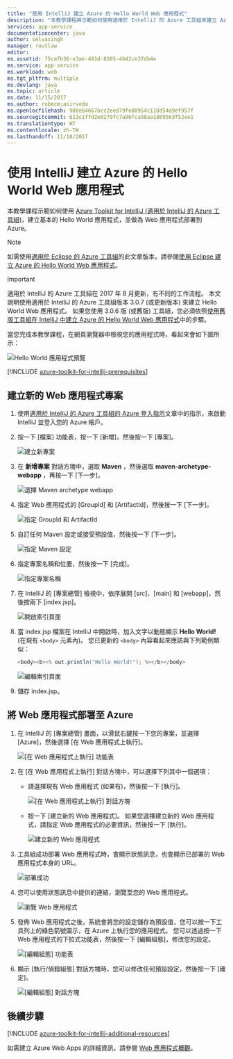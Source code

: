 ```yaml
---
title: "使用 IntelliJ 建立 Azure 的 Hello World Web 應用程式"
description: "本教學課程將示範如何使用適用於 IntelliJ 的 Azure 工具組來建立 Azure 的 Hello World Web 應用程式。"
services: app-service
documentationcenter: java
author: selvasingh
manager: routlaw
editor: 
ms.assetid: 75ce7b36-e3ae-491d-8305-4b42ce37db4e
ms.service: app-service
ms.workload: web
ms.tgt_pltfrm: multiple
ms.devlang: java
ms.topic: article
ms.date: 11/15/2017
ms.author: robmcm;asirveda
ms.openlocfilehash: 900e64667bcc2eed79fe80954c118d54a9ef957f
ms.sourcegitcommit: 613c1ffd2e0279fc7a96fca98aa1809563f52ee1
ms.translationtype: HT
ms.contentlocale: zh-TW
ms.lasthandoff: 11/18/2017
---
```

# <a name="create-a-hello-world-web-app-for-azure-using-intellij"></a>使用 IntelliJ 建立 Azure 的 Hello World Web 應用程式

本教學課程示範如何使用 [Azure Toolkit for IntelliJ (適用於 IntelliJ 的 Azure 工具組)]，建立基本的 Hello World 應用程式，並做為 Web 應用程式部署到 Azure。

> [!NOTE]
>
> 如需使用[適用於 Eclipse 的 Azure 工具組]的此文章版本，請參閱[使用 Eclipse 建立 Azure 的 Hello World Web 應用程式][eclipse-hello-world]。
>

> [!IMPORTANT]
> 
> 適用於 IntelliJ 的 Azure 工具組在 2017 年 8 月更新，有不同的工作流程。 本文說明使用適用於 IntelliJ 的 Azure 工具組版本 3.0.7 (或更新版本) 來建立 Hello World Web 應用程式。 如果您使用 3.0.6 版 (或舊版) 工具組，您必須依照[使用舊版工具組在 IntelliJ 中建立 Azure 的 Hello World Web 應用程式][Legacy Version]中的步驟。
> 

當您完成本教學課程，在網頁瀏覽器中檢視您的應用程式時，看起來會如下圖所示：

![Hello World 應用程式預覽][browse-web-app]

[!INCLUDE [azure-toolkit-for-intellij-prerequisites](../includes/azure-toolkit-for-intellij-prerequisites.md)]

## <a name="create-a-new-web-app-project"></a>建立新的 Web 應用程式專案

1. 使用[適用於 IntelliJ 的 Azure 工具組的 Azure 登入指示][intelliJ-sign-in-instructions]文章中的指示，來啟動 IntelliJ 並登入您的 Azure 帳戶。

1. 按一下 [檔案] 功能表，按一下 [新增]，然後按一下 [專案]。
   
   ![建立新專案][file-new-project]

1. 在 **新增專案** 對話方塊中，選取 **Maven** ，然後選取 **maven-archetype-webapp** ，再按一下 [下一步]。
   
   ![選擇 Maven archetype webapp][maven-archetype-webapp]
   
1. 指定 Web 應用程式的 [GroupId] 和 [ArtifactId]，然後按一下 [下一步]。
   
   ![指定 GroupId 和 ArtifactId][groupid-and-artifactid]

1. 自訂任何 Maven 設定或接受預設值，然後按一下 [下一步]。
   
   ![指定 Maven 設定][maven-options]

1. 指定專案名稱和位置，然後按一下 [完成]。
   
   ![指定專案名稱][project-name]

1. 在 IntelliJ 的 [專案總管] 檢視中，依序展開 [src]、[main] 和 [webapp]，然後按兩下 [index.jsp]。
   
   ![開啟索引頁面][open-index-page]

1. 當 index.jsp 檔案在 IntelliJ 中開啟時，加入文字以動態顯示 **Hello World!** (在現有 `<body>` 元素內)。 您已更新的 `<body>` 內容看起來應該與下列範例類似：
   
   ```java
   <body><b><% out.println("Hello World!"); %></b></body>
   ``` 

   ![編輯索引頁面][edit-index-page]

1. 儲存 index.jsp。

## <a name="deploy-your-web-app-to-azure"></a>將 Web 應用程式部署至 Azure

1. 在 IntelliJ 的 [專案總管] 畫面，以滑鼠右鍵按一下您的專案，並選擇 [Azure]，然後選擇 [在 Web 應用程式上執行]。
   
   ![[在 Web 應用程式上執行] 功能表][run-on-web-app-menu]

1. 在 [在 Web 應用程式上執行] 對話方塊中，可以選擇下列其中一個選項：

   * 請選擇現有 Web 應用程式 (如果有)，然後按一下 [執行]。

      ![[在 Web 應用程式上執行] 對話方塊][run-on-web-app-dialog]

   * 按一下 [建立新的 Web 應用程式]。 如果您選擇建立新的 Web 應用程式，請指定 Web 應用程式的必要資訊，然後按一下 [執行]。

      ![建立新的 Web 應用程式][create-new-web-app-dialog]

1. 工具組成功部署 Web 應用程式時，會顯示狀態訊息，也會顯示已部署的 Web 應用程式本身的 URL。

   ![部署成功][successfully-deployed]

1. 您可以使用狀態訊息中提供的連結，瀏覽至您的 Web 應用程式。

   ![瀏覽 Web 應用程式][browse-web-app]

1. 發佈 Web 應用程式之後，系統會將您的設定儲存為預設值，您可以按一下工具列上的綠色箭號圖示，在 Azure 上執行您的應用程式。 您可以透過按一下 Web 應用程式的下拉式功能表，然後按一下 [編輯組態]，修改您的設定。

   ![[編輯組態] 功能表][edit-configuration-menu]

1. 顯示 [執行/偵錯組態] 對話方塊時，您可以修改任何預設設定，然後按一下 [確定]。

   ![[編輯組態] 對話方塊][edit-configuration-dialog]

## <a name="next-steps"></a>後續步驟

[!INCLUDE [azure-toolkit-for-intellij-additional-resources](../includes/azure-toolkit-for-intellij-additional-resources.md)]

如需建立 Azure Web Apps 的詳細資訊，請參閱 [Web 應用程式概觀]。

<!-- URL List -->

[Azure Toolkit for IntelliJ (適用於 IntelliJ 的 Azure 工具組)]: azure-toolkit-for-intellij.md
[適用於 Eclipse 的 Azure 工具組]: ../eclipse/azure-toolkit-for-eclipse.md
[eclipse-hello-world]: ../eclipse/azure-toolkit-for-eclipse-create-hello-world-web-app.md
[Web 應用程式概觀]: /azure/app-service/app-service-web-overview
[Apache Tomcat]: http://tomcat.apache.org/
[Jetty]: http://www.eclipse.org/jetty/
[Legacy Version]: azure-toolkit-for-intellij-create-hello-world-web-app-legacy-version.md
[intelliJ-sign-in-instructions]: azure-toolkit-for-intellij-sign-in-instructions.md

<!-- IMG List -->

[file-new-project]: ./media/azure-toolkit-for-intellij-create-hello-world-web-app/file-new-project.png
[maven-archetype-webapp]: ./media/azure-toolkit-for-intellij-create-hello-world-web-app/maven-archetype-webapp.png
[groupid-and-artifactid]: ./media/azure-toolkit-for-intellij-create-hello-world-web-app/groupid-and-artifactid.png
[maven-options]: ./media/azure-toolkit-for-intellij-create-hello-world-web-app/maven-options.png
[project-name]: ./media/azure-toolkit-for-intellij-create-hello-world-web-app/project-name.png
[open-index-page]: ./media/azure-toolkit-for-intellij-create-hello-world-web-app/open-index-page.png
[edit-index-page]: ./media/azure-toolkit-for-intellij-create-hello-world-web-app/edit-index-page.png
[run-on-web-app-menu]: ./media/azure-toolkit-for-intellij-create-hello-world-web-app/run-on-web-app-menu.png
[run-on-web-app-dialog]: ./media/azure-toolkit-for-intellij-create-hello-world-web-app/run-on-web-app-dialog.png
[create-new-web-app-dialog]: ./media/azure-toolkit-for-intellij-create-hello-world-web-app/create-new-web-app-dialog.png
[successfully-deployed]: ./media/azure-toolkit-for-intellij-create-hello-world-web-app/successfully-deployed.png
[browse-web-app]: ./media/azure-toolkit-for-intellij-create-hello-world-web-app/browse-web-app.png
[edit-configuration-menu]: ./media/azure-toolkit-for-intellij-create-hello-world-web-app/edit-configuration-menu.png
[edit-configuration-dialog]: ./media/azure-toolkit-for-intellij-create-hello-world-web-app/edit-configuration-dialog.png
